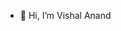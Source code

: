 - 👋 Hi, I’m Vishal Anand

<!---
vishale6x/vishale6x is a ✨ special ✨ repository because its `README.md` (this file) appears on your GitHub profile.
You can click the Preview link to take a look at your changes.
--->
